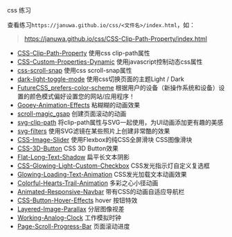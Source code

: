 css 练习

查看练习`https://januwa.github.io/css/<文件名>/index.html`，如：

> https://januwa.github.io/css/CSS-Clip-Path-Property/index.html

- [CSS-Clip-Path-Property](https://januwa.github.io/css/CSS-Clip-Path-Property/index.html)  使用css clip-path属性
- [CSS-Custom-Properties-Dynamic](https://januwa.github.io/css/CSS-Custom-Properties-Dynamic/index.html) 使用javascript控制动态css属性
- [css-scroll-snap](https://januwa.github.io/css/css-scroll-snap/index.html) 使用css scroll-snap属性
- [dark-light-toggle-mode](https://januwa.github.io/css/dark-light-toggle-mode/index.html) 使用css切换页面的主题Light / Dark
- [FutureCSS_prefers-color-scheme](https://januwa.github.io/css/FutureCSS_prefers-color-scheme/index.html) 根据用户的设备（新操作系统和设备）设置的颜色模式偏好设置您的网站/应用程序！
- [Gooey-Animation-Effects](https://januwa.github.io/css/Gooey-Animation-Effects/index.html) 粘糊糊的动画效果
- [scroll-magic_gsap](https://januwa.github.io/css/scroll-magic_gsap/index.html) 创建页面滚动的动画
- [svg-clip-path](https://januwa.github.io/css/svg-clip-path/index.html) 将clip-path属性与SVG一起使用，为UI动画添加更有趣的美感
- [svg-filters](https://januwa.github.io/css/svg-filters/index.html) 使用SVG滤镜在某些照片上创建非常酷的效果
- [CSS-Image-Slider](https://januwa.github.io/css/CSS-Image-Slider/index.html) 使用Flexbox的纯CSS全屏滑块 CSS图像滑块
- [CSS-3D-Button](https://januwa.github.io/css/CSS-3D-Button/index.html) CSS 3D Button效果
- [Flat-Long-Text-Shadow](https://januwa.github.io/css/Flat-Long-Text-Shadow/index.html) 扁平长文本阴影
- [CSS-Glowing-Light-Custom-Checkbox](https://januwa.github.io/css/CSS-Glowing-Light-Custom-Checkbox/index.html) CSS发光指示灯自定义复选框
- [Glowing-Loading-Text-Animation](https://januwa.github.io/css/Glowing-Loading-Text-Animation/index.html) CSS发光加载文本动画效果
- [Colorful-Hearts-Trail-Animation](https://januwa.github.io/css/Colorful-Hearts-Trail-Animation/index.html) 多彩之心小径动画
- [Animated-Responsive-Navbar](https://januwa.github.io/css/Animated-Responsive-Navbar/index.html) 带有CSS的动画自适应导航栏
- [CSS-Button-Hover-Effects](https://januwa.github.io/css/CSS-Button-Hover-Effects/index.html) hover 按钮特效
- [Layered-Image-Parallax](https://januwa.github.io/css/Layered-Image-Parallax/index.html) 分层图像视差
- [Working-Analog-Clock](https://januwa.github.io/css/Working-Analog-Clock/index.html) 工作模拟时钟
- [Page-Scroll-Progress-Bar](https://januwa.github.io/css/Page-Scroll-Progress-Bar/index.html) 页面滚动进度